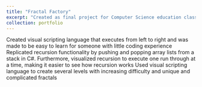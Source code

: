 ```yaml
---
title: "Fractal Factory"
excerpt: "Created as final project for Computer Science education class with the goal of helping students understand visually by creating fractals. Puzzle game where you use a visual scripting language to recreate fractals I have already made.<br/><img src='/images/500x300.png'>"
collection: portfolio
---
```


Created visual scripting language that executes from left to right and was made to be easy to learn for someone with little coding experience
Replicated recursion functionality by pushing and popping array lists from a stack in C#. Furthermore, visualized recursion to execute one run through at a time, making it easier to see how recursion works
Used visual scripting language to create several levels with increasing difficulty and unique and complicated fractals

